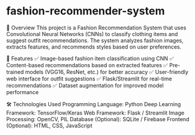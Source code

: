 # fashion-recommender-system

📌 Overview
This project is a Fashion Recommendation System that uses Convolutional Neural Networks (CNNs) to classify clothing items and suggest outfit recommendations. The system analyzes fashion images, extracts features, and recommends styles based on user preferences.

🚀 Features
✅ Image-based fashion item classification using CNN
✅ Content-based recommendations based on extracted features
✅ Pre-trained models (VGG16, ResNet, etc.) for better accuracy
✅ User-friendly web interface for outfit suggestions
✅ Flask/Streamlit for real-time recommendations
✅ Dataset augmentation for improved model performance

🛠️ Technologies Used
Programming Language: Python
Deep Learning Framework: TensorFlow/Keras
Web Framework: Flask / Streamlit
Image Processing: OpenCV, PIL
Database (Optional): SQLite / Firebase
Frontend (Optional): HTML, CSS, JavaScript
